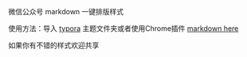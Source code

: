 微信公众号 markdown 一键排版样式  

使用方法：导入 [typora](https://www.typora.io/) 主题文件夹或者使用Chrome插件 [markdown here](https://markdown-here.com/)

如果你有不错的样式欢迎共享
